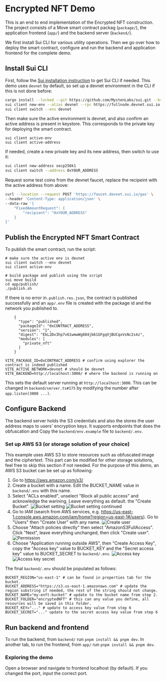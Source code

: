 # Encrypted NFT Demo

This is an end to end implementation of the Encrypted NFT construction. The project consists of a Move smart contract packag (`package/`), the application frontend (`app/`) and the backend server (`backend/`). 

We first install Sui CLI for various utility operations. Then we go over how to deploy the smart contract, configure and run the backend and application frontend for the complete demo. 

## Install Sui CLI

First, follow the [Sui installation instruction](https://docs.sui.io/build/install) to get Sui CLI if needed. This demo uses `devnet` by default, so set up a devnet environment in the CLI if this is not done before:

```bash
cargo install --locked --git https://github.com/MystenLabs/sui.git --branch devnet sui
sui client new-env --alias devnet --rpc https://fullnode.devnet.sui.io:443
sui client switch --env devnet
```

Then make sure the active environment is devnet, and also confirm an active address is present in keystore. This corresponds to the private key for deploying the smart contract. 

```
sui client active-env
sui client active-address
```

If needed, create a new private key and its new address, then switch to use it:

```bash
sui client new-address secp256k1
sui client switch --address 0xYOUR_ADDRESS
```

Request some test coins from the devnet faucet, replace the recipeint with the active address from above: 

```bash
curl --location --request POST 'https://faucet.devnet.sui.io/gas' \
--header 'Content-Type: application/json' \
--data-raw '{
    "FixedAmountRequest": {
        "recipient": "0xYOUR_ADDRESS"
    }
}'
```

## Publish the Encrypted NFT Smart Contract

To publish the smart contract, run the script:

```
# make sure the active env is devnet
sui client switch --env devnet
sui client active-env

# build package and publish using the script
sui move build
cd app/publish/
./publish.sh 
```
If there is no error in`.publish.res.json`, the contract is published successfully and an `app/.env` file is created with the package id and the network you published to.

```
    {
      "type": "published",
      "packageId": "0xCONTRACT_ADDRESS",
      "version": "1",
      "digest": "EkL2Dx3hp7v61wmwWg884jb61GFgqVjBUCqxVsNc2s4z",
      "modules": [
        "private_nft"
      ]
    }
```

```
VITE_PACKAGE_ID=0xCONTRACT_ADDRESS # confirm using explorer the contract is indeed published
VITE_ACTIVE_NETWORK=devnet # should be devnet
VITE_BACKEND=http://localhost:3000/ # where the backend is running on
```

This sets the default server running at `http://localhost:3000`. This can be changed in `backend/server.ts#175` by modifying the number after `app.listen(3000 ...)`.

## Configure Backend

The backend server holds the S3 credentials and also the stores the user address maps to users' encryption keys. It supports endpoints that does the obfuscation and 
Copy the `backend/env.example` file to `backend/.env`. 

### Set up AWS S3 (or storage solution of your choice)

This example uses AWS S3 to store resources such as obfuscated image and the ciphertext. This part can be modified for other storage solutions, feel free to skip this section if not needed. For the purpose of this demo, an AWS S3 bucket can be set up as following:

1. Go to https://aws.amazon.com/s3/
2. Create a bucket with a name. Edit the BUCKET_NAME value in `backend/.env` with this name. 
3. Select "ACLs enabled", unselect "Block all public access" and acknowledge the warining. Leave everything as default. the "Create Bucket". 
![Bucket setting](assets/bucket-setting.png)
![Bucket setting continued](assets/bucket-setting-2.png)
4. Go to IAM (search from AWS services, e.g. https://us-east-1.console.aws.amazon.com/iam/home?region=us-east-1#/users). Go to "Users" then "Create User" with any name. 
![Create user](assets/create-user.png)
5. Choose "Attach policies directly" then select "AmazonS3FullAccess". Click "Next", leave everything unchanged, then click "Create user".
![Permission](assets/iam-permission.png)
6. Choose "Application running outside AWS", then "Create Access Key", copy the "Access key" value to BUCKET_KEY and the "Secret access key" value to BUCKET_SECRET to `backend/.env`. 
![Access key](assets/access-key.png)
![Access key secret](assets/access-key-and-secret.png)

The final `backend/.env` should be populated as follows:
```
BUCKET_REGION="us-east-1" # can be found in properties tab for the bucket. 
BUCKET_ADDRESS="https://s3.us-east-1.amazonaws.com" # update the region substring if needed, the rest of the string should not change. 
BUCKET_NAME="my-enft-bucket" # update to the bucket name from step 2. 
BUCKET_FOLDER="encryptedNFT" # this can any value you define, all resources will be saved in this folder. 
BUCKET_KEY="..." # update to access key value from step 6
BUCKET_SECRET="..." update to the secret access key value from step 6
```

## Run backend and frontend

To run the backend, from `backend/` run `pnpm install && pnpm dev`.
In another tab, to run the frontend, from `app/` run `pnpm install && pnpm dev`.

### Exploring the demo
Open a browser and navigate to frontend localhost (by default). If you changed the port, input the correct port.